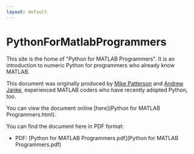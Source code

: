 ```yaml
---
layout: default
---
```


PythonForMatlabProgrammers
==========================

This site is the home of "Python for MATLAB Programmers". It is an introduction
to numeric Python for programmers who already know MATLAB.

This document was originally produced by [Mike Patterson](https://github.com/mike-patt)
and [Andrew Janke](https://apjanke.net), experienced MATLAB coders who have recently adopted Python, too.

You can view the document online [here](Python for MATLAB Programmers.html).

You can find the document here in PDF format:
  * PDF: [Python for MATLAB Programmers.pdf](Python for MATLAB Programmers.pdf)

